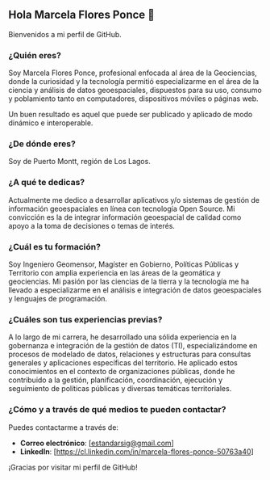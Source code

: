 ## Hola Marcela Flores Ponce 👋

Bienvenidos a mi perfil de GitHub.

### ¿Quién eres?
Soy Marcela Flores Ponce, profesional enfocada al área de la Geociencias, donde la curiosidad y la tecnología permitió especializarme en el área de la ciencia y análisis de datos geoespaciales, dispuestos para su uso, consumo y poblamiento tanto en computadores, dispositivos móviles o páginas web.

Un buen resultado es aquel que puede ser publicado y aplicado de modo dinámico e interoperable.

### ¿De dónde eres?
Soy de Puerto Montt, región de Los Lagos. 

### ¿A qué te dedicas?
Actualmente me dedico a desarrollar aplicativos y/o sistemas de gestión de información geoespaciales en línea con tecnología Open Source. Mi convicción es la de integrar información geoespacial de calidad como apoyo a la toma de decisiones o temas de interés. 

### ¿Cuál es tu formación?
Soy Ingeniero Geomensor, Magíster en Gobierno, Políticas Públicas y Territorio con amplia experiencia en las áreas de la geomática y geociencias. Mi pasión por las ciencias de la tierra y la tecnología me ha llevado a especializarme en el análisis e integración de datos geoespaciales y lenguajes de programación.

### ¿Cuáles son tus experiencias previas?
A lo largo de mi carrera, he desarrollado una sólida experiencia en la gobernanza e integración de la gestión de datos (TI), especializándome en procesos de modelado de datos, relaciones y estructuras para consultas generales y  aplicaciones específicas del territorio. He aplicado estos conocimientos en el contexto de organizaciones públicas, donde he contribuido a la gestión, planificación, coordinación, ejecución y seguimiento de políticas públicas y diversas temáticas territoriales.

### ¿Cómo y a través de qué medios te pueden contactar?
Puedes contactarme a través de:
- **Correo electrónico**: [estandarsig@gmail.com]
- **LinkedIn**: [https://cl.linkedin.com/in/marcela-flores-ponce-50763a40]



¡Gracias por visitar mi perfil de GitHub! 
